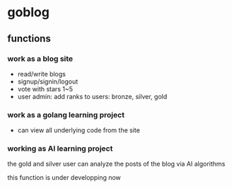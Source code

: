 # goblog

## functions

### work as a blog site

* read/write blogs
* signup/signin/logout
* vote with stars 1~5
* user admin: add ranks to users: bronze, silver, gold

### work as a golang learning project

* can view all underlying code from the site

### working as AI learning project

the gold and silver user can analyze the posts of the blog via AI algorithms

this function is under developping now
